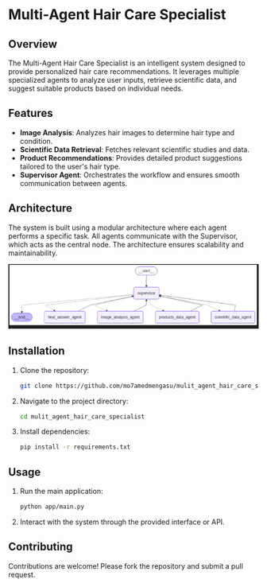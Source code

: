 # Multi-Agent Hair Care Specialist

## Overview
The Multi-Agent Hair Care Specialist is an intelligent system designed to provide personalized hair care recommendations. It leverages multiple specialized agents to analyze user inputs, retrieve scientific data, and suggest suitable products based on individual needs.

## Features
- **Image Analysis**: Analyzes hair images to determine hair type and condition.
- **Scientific Data Retrieval**: Fetches relevant scientific studies and data.
- **Product Recommendations**: Provides detailed product suggestions tailored to the user's hair type.
- **Supervisor Agent**: Orchestrates the workflow and ensures smooth communication between agents.

## Architecture
The system is built using a modular architecture where each agent performs a specific task. All agents communicate with the Supervisor, which acts as the central node. The architecture ensures scalability and maintainability.

![Agent Architecture](agent.png)

## Installation
1. Clone the repository:
   ```bash
   git clone https://github.com/mo7amedmengasu/mulit_agent_hair_care_specialist.git
   ```
2. Navigate to the project directory:
   ```bash
   cd mulit_agent_hair_care_specialist
   ```
3. Install dependencies:
   ```bash
   pip install -r requirements.txt
   ```

## Usage
1. Run the main application:
   ```bash
   python app/main.py
   ```
2. Interact with the system through the provided interface or API.

## Contributing
Contributions are welcome! Please fork the repository and submit a pull request.

